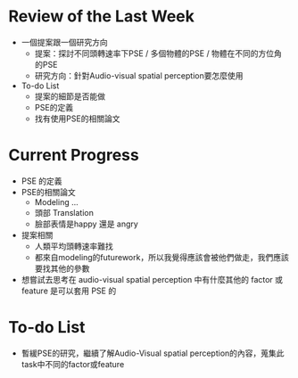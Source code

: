 # Review of the Last Week
- 一個提案跟一個研究方向
	- 提案：探討不同頭轉速率下PSE / 多個物體的PSE / 物體在不同的方位角的PSE
	- 研究方向：針對Audio-visual spatial perception要怎麼使用
- To-do List
	- 提案的細節是否能做
	- PSE的定義
	- 找有使用PSE的相關論文
# Current Progress
- PSE 的定義
- PSE的相關論文
	- Modeling ...
	- 頭部 Translation
	- 臉部表情是happy 還是 angry
- 提案相關
	- 人類平均頭轉速率難找
	- 都來自modeling的futurework，所以我覺得應該會被他們做走，我們應該要找其他的參數
- 想嘗試去思考在 audio-visual spatial perception 中有什麼其他的 factor 或 feature 是可以套用 PSE 的
# To-do List
- 暫緩PSE的研究，繼續了解Audio-Visual spatial perception的內容，蒐集此task中不同的factor或feature